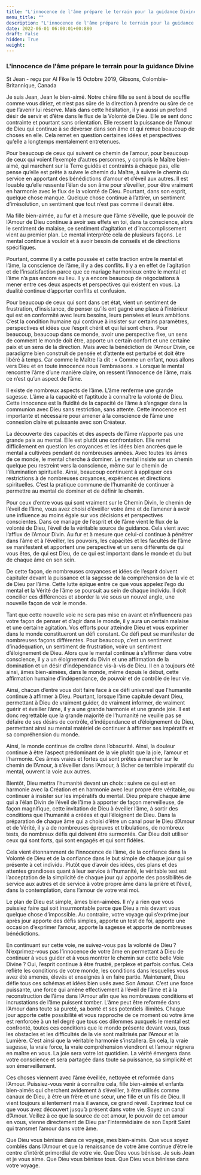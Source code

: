 ```yaml
---
title: "L'innocence de l'âme prépare le terrain pour la guidance Divine"
menu_title: ""
description: "L'innocence de l'âme prépare le terrain pour la guidance Divine"
date: 2022-06-01 06:00:01+00:880
draft: False
hidden: True
weight:
---
```

### L'innocence de l'âme prépare le terrain pour la guidance Divine

St Jean - reçu par Al Fike le 15 Octobre 2019, Gibsons, Colombie-Britannique, Canada

Je suis Jean, Jean le bien-aimé. Notre chère fille se sent à bout de souffle comme vous diriez, et n’est pas sûre de la direction à prendre ou sûre de ce que l’avenir lui réserve. Mais dans cette hésitation, il y a aussi un profond désir de servir et d’être dans le flux de la Volonté de Dieu. Elle se sent donc contrainte et pourtant sans orientation. Elle ressent la puissance de l’Amour de Dieu qui continue à se déverser dans son âme et qui remue beaucoup de choses en elle. Cela remet en question certaines idées et perspectives qu’elle a longtemps mentalement entretenues.

Pour beaucoup de ceux qui suivent ce chemin de l’amour, pour beaucoup de ceux qui voient l’exemple d’autres personnes, y compris le Maître bien-aimé, qui marchent sur la Terre guidés et contraints à chaque pas, elle pense qu’elle est prête à suivre le chemin du Maître, à suivre le chemin du service en apportant des bénédictions d’amour et d’éveil aux autres. Il est louable qu’elle ressente l’élan de son âme pour s’éveiller, pour être vraiment en harmonie avec le flux de la volonté de Dieu. Pourtant, dans son esprit, quelque chose manque. Quelque chose continue à l’attirer, un sentiment d’irrésolution, un sentiment que tout n’est pas comme il devrait être.

Ma fille bien-aimée, au fur et à mesure que l’âme s’éveille, que le pouvoir de l’Amour de Dieu continue à avoir ses effets en toi, dans ta conscience, alors le sentiment de malaise, ce sentiment d’agitation et d’inaccomplissement vient au premier plan. Le mental interprète cela de plusieurs façons. Le mental continue à vouloir et à avoir besoin de conseils et de directions spécifiques.

Pourtant, comme il y a cette poussée et cette traction entre le mental et l’âme, la conscience de l’âme, il y a des conflits. Il y a en effet de l’agitation et de l’insatisfaction parce que ce mariage harmonieux entre le mental et l’âme n’a pas encore eu lieu. Il y a encore beaucoup de négociations à mener entre ces deux aspects et perspectives qui existent en vous. La dualité continue d’apporter conflits et confusion.

Pour beaucoup de ceux qui sont dans cet état, vient un sentiment de frustration, d’insistance, de penser qu’ils ont gagné une place à l’intérieur qui est en conformité avec leurs besoins, leurs pensées et leurs ambitions. C’est la condition humaine qui continue à insister sur certains paramètres, perspectives et idées que l’esprit chérit et qui lui sont chers. Pour beaucoup, beaucoup dans ce monde, avoir une perspective fixe, un sens de comment le monde doit être, apporte un certain confort et une certaine paix et un sens de la direction. Mais avec la bénédiction de l’Amour Divin, ce paradigme bien construit de pensée et d’attente est perturbé et doit être libéré à temps. Car comme le Maître l’a dit : « Comme un enfant, nous allons vers Dieu et en toute innocence nous l’embrassons. » Lorsque le mental rencontre l’âme d’une manière claire, on ressent l’innocence de l’âme, mais ce n’est qu’un aspect de l’âme.

Il existe de nombreux aspects de l’âme. L’âme renferme une grande sagesse. L’âme a la capacité et l’aptitude à connaître la volonté de Dieu. Cette innocence est la fluidité de la capacité de l’âme à s’engager dans la communion avec Dieu sans restriction, sans attente. Cette innocence est importante et nécessaire pour amener à la conscience de l’âme une connexion claire et puissante avec son Créateur.

La découverte des capacités et des aspects de l’âme n’apporte pas une grande paix au mental. Elle est plutôt une confrontation. Elle remet difficilement en question les croyances et les idées bien ancrées que le mental a cultivées pendant de nombreuses années. Avec toutes les âmes de ce monde, le mental cherche à dominer. Le mental insiste sur un chemin quelque peu restreint vers la conscience, même sur le chemin de l’illumination spirituelle. Ainsi, beaucoup continuent à appliquer ces restrictions à de nombreuses croyances, expériences et directions spirituelles. C’est la pratique commune de l’humanité de continuer à permettre au mental de dominer et de définir le chemin.

Pour ceux d’entre vous qui sont vraiment sur le Chemin Divin, le chemin de l’éveil de l’âme, vous avez choisi d’éveiller votre âme et de l’amener à avoir une influence au moins égale sur vos décisions et perspectives conscientes. Dans ce mariage de l’esprit et de l’âme vient le flux de la volonté de Dieu, l’éveil de la véritable source de guidance. Cela vient avec l’afflux de l’Amour Divin. Au fur et à mesure que celui-ci continue à pénétrer dans l’âme et à l’éveiller, les pouvoirs, les capacités et les facultés de l’âme se manifestent et apportent une perspective et un sens différents de qui vous êtes, de qui est Dieu, de ce qui est important dans le monde et du but de chaque âme en son sein.

De cette façon, de nombreuses croyances et idées de l’esprit doivent capituler devant la puissance et la sagesse de la compréhension de la vie et de Dieu par l’âme. Cette lutte épique entre ce que vous appelez l’ego du mental et la Vérité de l’âme se poursuit au sein de chaque individu. Il doit concilier ces différences et aborder la vie sous un nouvel angle, une nouvelle façon de voir le monde.

Tant que cette nouvelle voie ne sera pas mise en avant et n’influencera pas votre façon de penser et d’agir dans le monde, il y aura un certain malaise et une certaine agitation. Vos efforts pour atteindre Dieu et vous exprimer dans le monde constitueront un défi constant. Ce défi peut se manifester de nombreuses façons différentes. Pour beaucoup, c’est un sentiment d’inadéquation, un sentiment de frustration, voire un sentiment d’éloignement de Dieu. Alors que le mental continue à s’affirmer dans votre conscience, il y a un éloignement du Divin et une affirmation de la domination et un désir d’indépendance vis-à-vis de Dieu. Il en a toujours été ainsi, âmes bien-aimées, dans le monde, même depuis le début, cette affirmation humaine d’indépendance, de pouvoir et de contrôle de leur vie.

Ainsi, chacun d’entre vous doit faire face à ce défi universel que l’humanité continue à affirmer à Dieu. Pourtant, lorsque l’âme capitule devant Dieu, permettant à Dieu de vraiment guider, de vraiment informer, de vraiment guérir et éveiller l’âme, il y a une grande harmonie et une grande joie. Il est donc regrettable que la grande majorité de l’humanité ne veuille pas se défaire de ses désirs de contrôle, d’indépendance et d’éloignement de Dieu, permettant ainsi au mental matériel de continuer à affirmer ses impératifs et sa compréhension du monde.

Ainsi, le monde continue de croître dans l’obscurité. Ainsi, la douleur continue à être l’aspect prédominant de la vie plutôt que la joie, l’amour et l’harmonie. Ces âmes vraies et fortes qui sont prêtes à marcher sur le chemin de l’Amour, à s’éveiller dans l’Amour, à lâcher ce terrible impératif du mental, ouvrent la voie aux autres.

Bientôt, Dieu mettra l’humanité devant un choix : suivre ce qui est en harmonie avec la Création et en harmonie avec leur propre être véritable, ou continuer à insister sur les impératifs du mental. Dieu prépare chaque âme qui a l’élan Divin de l’éveil de l’âme à apporter de façon merveilleuse, de façon magnifique, cette invitation de Dieu à éveiller l’âme, à sortir des conditions que l’humanité a créées et qui l’éloignent de Dieu. Dans la préparation de chaque âme qui a choisi d’être un canal pour le Dieu d’Amour et de Vérité, il y a de nombreuses épreuves et tribulations, de nombreux tests, de nombreux défis qui doivent être surmontés. Car Dieu doit utiliser ceux qui sont forts, qui sont engagés et qui sont fidèles.

Cela vient étonnamment de l’innocence de l’âme, de la confiance dans la Volonté de Dieu et de la confiance dans le but simple de chaque jour qui se présente à cet individu. Plutôt que d’avoir des idées, des plans et des attentes grandioses quant à leur service à l’humanité, le véritable test est l’acceptation de la simplicité de chaque jour qui apporte des possibilités de service aux autres et de service à votre propre âme dans la prière et l’éveil, dans la contemplation, dans l’amour de votre vrai moi.

Le plan de Dieu est simple, âmes bien-aimées. Il n’y a rien que vous puissiez faire qui soit insurmontable parce que Dieu a mis devant vous quelque chose d’impossible. Au contraire, votre voyage qui s’exprime jour après jour apporte des défis simples, apporte un test de foi, apporte une occasion d’exprimer l’amour, apporte la sagesse et apporte de nombreuses bénédictions.

En continuant sur cette voie, ne suivez-vous pas la volonté de Dieu ? N’exprimez-vous pas l’innocence de votre âme en permettant à Dieu de continuer à vous guider et à vous montrer le chemin sur cette belle Voie Divine ? Oui, l’esprit continue à être frustré, perplexe et parfois confus. Cela reflète les conditions de votre monde, les conditions dans lesquelles vous avez été amenés, élevés et enseignés à en faire partie. Maintenant, Dieu défie tous ces schémas et idées bien usés avec Son Amour. C’est une force puissante, une force qui amène effectivement à l’éveil de l’âme et à la reconstruction de l’âme dans l’Amour afin que les nombreuses conditions et incrustations de l’âme puissent tomber. L’âme peut être reformée dans l’Amour dans toute sa pureté, sa bonté et ses potentiels illimités. Chaque jour apporte cette possibilité et vous rapproche de ce moment où votre âme est renforcée à un tel degré que tous ces dilemmes auxquels le mental est confronté, toutes ces conditions que le monde présente devant vous, tous les obstacles et les difficultés de la vie sont maîtrisés par l’Amour et la Lumière. C’est ainsi que la véritable harmonie s’installera. En cela, la vraie sagesse, la vraie force, la vraie compréhension viendront et l’amour régnera en maître en vous. La joie sera votre lot quotidien. La vérité émergera dans votre conscience et sera partagée dans toute sa puissance, sa simplicité et son émerveillement.

Ces choses viennent avec l’âme éveillée, nettoyée et reformée dans l’Amour. Puissiez-vous venir à connaître cela, fille bien-aimée et enfants bien-aimés qui cherchent avidement à s’éveiller, à être utilisés comme canaux de Dieu, à être un frère et une sœur, une fille et un fils de Dieu. Il vient toujours si lentement mais il avance, ce grand réveil. Exprimez tout ce que vous avez découvert jusqu’à présent dans votre vie. Soyez un canal d’Amour. Veillez à ce que la source de cet amour, le pouvoir de cet amour en vous, vienne directement de Dieu par l’intermédiaire de son Esprit Saint qui transmet l’amour dans votre âme.

Que Dieu vous bénisse dans ce voyage, mes bien-aimés. Que vous soyez comblés dans l’Amour et que la renaissance de votre âme continue d’être le centre d’intérêt primordial de votre vie. Que Dieu vous bénisse. Je suis Jean et je vous aime. Que Dieu vous bénisse tous. Que Dieu vous bénisse dans votre voyage.




